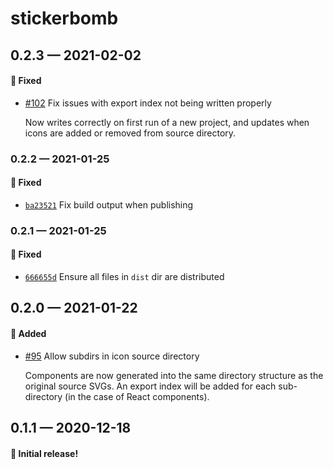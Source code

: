 # stickerbomb

## 0.2.3 — 2021-02-02

#### 🐛 Fixed

- [#102](https://github.com/showbie/backpack/pull/102) Fix issues with export index not being written properly
  
  Now writes correctly on first run of a new project, and updates when
  icons are added or removed from source directory.

### 0.2.2 — 2021-01-25

#### 🐛 Fixed

- [`ba23521`](https://github.com/showbie/backpack/commit/ba23521ea9501281c6487b4fa1e985cc26b94e32) Fix build output when publishing

### 0.2.1 — 2021-01-25

#### 🐛 Fixed

- [`666655d`](https://github.com/showbie/backpack/commit/666655d0a2a5597faba3b6b35be82a2533345b08) Ensure all files in `dist` dir are distributed

## 0.2.0 — 2021-01-22

#### 🎁 Added

- [#95](https://github.com/showbie/backpack/pull/95) Allow subdirs in icon source directory

  Components are now generated into the same directory structure as
  the original source SVGs. An export index will be added for each
  sub-directory (in the case of React components).

## 0.1.1 — 2020-12-18

#### 🎉 Initial release!
